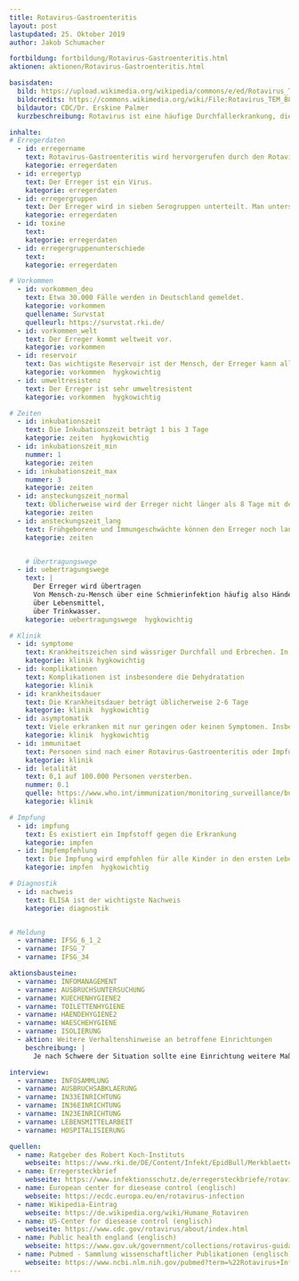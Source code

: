 ```yaml
---
title: Rotavirus-Gastroenteritis
layout: post
lastupdated: 25. Oktober 2019
author: Jakob Schumacher

fortbildung: fortbildung/Rotavirus-Gastroenteritis.html
aktionen: aktionen/Rotavirus-Gastroenteritis.html

basisdaten:
  bild: https://upload.wikimedia.org/wikipedia/commons/e/ed/Rotavirus_TEM_B82-0337_lores.jpg
  bildcredits: https://commons.wikimedia.org/wiki/File:Rotavirus_TEM_B82-0337_lores.jpg
  bildautor: CDC/Dr. Erskine Palmer
  kurzbeschreibung: Rotavirus ist eine häufige Durchfallerkrankung, die insbesondere bei Kindern vorkommt. In Ländern mit einem niedrigeren mittleren Einkommen gibt es viele Todesfälle.

inhalte:  
# Erregerdaten
  - id: erregername
    text: Rotavirus-Gastroenteritis wird hervorgerufen durch den Rotavirus. Rotavirus gehört zu den Reoviridae.
    kategorie: erregerdaten
  - id: erregertyp
    text: Der Erreger ist ein Virus.
    kategorie: erregerdaten
  - id: erregergruppen
    text: Der Erreger wird in sieben Serogruppen unterteilt. Man unterscheidet G-Typen und P-Typen.
    kategorie: erregerdaten
  - id: toxine
    text:
    kategorie: erregerdaten
  - id: erregergruppenunterschiede
    text:
    kategorie: erregerdaten

# Vorkommen
  - id: vorkommen_deu
    text: Etwa 30.000 Fälle werden in Deutschland gemeldet.
    kategorie: vorkommen
    quellename: Survstat
    quelleurl: https://survstat.rki.de/
  - id: vorkommen_welt
    text: Der Erreger kommt weltweit vor.
    kategorie: vorkommen
  - id: reservoir
    text: Das wichtigste Reservoir ist der Mensch, der Erreger kann allerdings auch bei Tieren gefunden werden.
    kategorie: vorkommen  hygkowichtig
  - id: umweltresistenz
    text: Der Erreger ist sehr umweltresistent
    kategorie: vorkommen  hygkowichtig

# Zeiten
  - id: inkubationszeit
    text: Die Inkubationszeit beträgt 1 bis 3 Tage
    kategorie: zeiten  hygkowichtig
  - id: inkubationszeit_min
    nummer: 1
    kategorie: zeiten
  - id: inkubationszeit_max
    nummer: 3
    kategorie: zeiten
  - id: ansteckungszeit_normal
    text: Üblicherweise wird der Erreger nicht länger als 8 Tage mit dem Stuhl ausgeschieden
    kategorie: zeiten
  - id: ansteckungszeit_lang
    text: Frühgeborene und Immungeschwächte können den Erreger noch lange Zeit ausscheiden
    kategorie: zeiten


    # Übertragungswege
  - id: uebertragungswege
    text: |
      Der Erreger wird übertragen
      Von Mensch-zu-Mensch über eine Schmierinfektion häufig also Hände,
      über Lebensmittel,
      über Trinkwasser.
    kategorie: uebertragungswege  hygkowichtig

# Klinik
  - id: symptome
    text: Krankheitszeichen sind wässriger Durchfall und Erbrechen. In etwa der Hälfte der Fälle sind unspezifische Krankheitszeichen der Atemwege zu finden.
    kategorie: klinik hygkowichtig
  - id: komplikationen
    text: Komplikationen ist insbesondere die Dehydratation
    kategorie: klinik
  - id: krankheitsdauer
    text: Die Krankheitsdauer beträgt üblicherweise 2-6 Tage
    kategorie: klinik  hygkowichtig
  - id: asymptomatik
    text: Viele erkranken mit nur geringen oder keinen Symptomen. Insbesondere Erwachsene haben häufig keine Symptome.
    kategorie: klinik  hygkowichtig
  - id: immunitaet
    text: Personen sind nach einer Rotavirus-Gastroenteritis oder Impfung für ein paar Jahre immun
    kategorie: klinik    
  - id: letalität
    text: 0,1 auf 100.000 Personen versterben.
    nummer: 0.1
    quelle: https://www.who.int/immunization/monitoring_surveillance/burden/estimates/rotavirus/en/
    kategorie: klinik

# Impfung
  - id: impfung
    text: Es existiert ein Impfstoff gegen die Erkrankung
    kategorie: impfen
  - id: Impfempfehlung
    text: Die Impfung wird empfohlen für alle Kinder in den ersten Lebenswochen.
    kategorie: impfen  hygkowichtig

# Diagnostik
  - id: nachweis
    text: ELISA ist der wichtigste Nachweis
    kategorie: diagnostik


# Meldung
  - varname: IFSG_6_1_2
  - varname: IFSG_7
  - varname: IFSG_34

aktionsbausteine:
  - varname: INFOMANAGEMENT
  - varname: AUSBRUCHSUNTERSUCHUNG
  - varname: KUECHENHYGIENE2
  - varname: TOILETTENHYGIENE
  - varname: HAENDEHYGIENE2
  - varname: WAESCHEHYGIENE
  - varname: ISOLIERUNG
  - aktion: Weitere Verhaltenshinweise an betroffene Einrichtungen
    beschreibung: |
      Je nach Schwere der Situation sollte eine Einrichtung weitere Maßnahmen unternehmen: Umstellung auf viruzides oder viruzid-plus Mittel, Minimierung von Personalbewegung, vermehrte Desinfektion und Reinigung im betroffenen Bereich.

interview:     
  - varname: INFOSAMMLUNG
  - varname: AUSBRUCHSABKLAERUNG
  - varname: IN33EINRICHTUNG
  - varname: IN36EINRICHTUNG
  - varname: IN23EINRICHTUNG
  - varname: LEBENSMITTELARBEIT
  - varname: HOSPITALISIERUNG

quellen:
  - name: Ratgeber des Robert Koch-Instituts
    webseite: https://www.rki.de/DE/Content/Infekt/EpidBull/Merkblaetter/Ratgeber_Rotaviren.html
  - name: Erregersteckbrief
    webseite: https://www.infektionsschutz.de/erregersteckbriefe/rotaviren/
  - name: European center for diesease control (englisch)
    webseite: https://ecdc.europa.eu/en/rotavirus-infection
  - name: Wikipedia-Eintrag
    webseite: https://de.wikipedia.org/wiki/Humane_Rotaviren
  - name: US-Center for diesease control (englisch)
    webseite: https://www.cdc.gov/rotavirus/about/index.html
  - name: Public health england (englisch)
    webseite: https://www.gov.uk/government/collections/rotavirus-guidance-data-and-analysis
  - name: Pubmed - Sammlung wissenschaftlicher Publikationen (englisch)
    webseite: https://www.ncbi.nlm.nih.gov/pubmed?term=%22Rotavirus+Infections%22%5BMesh%5D
---
```

